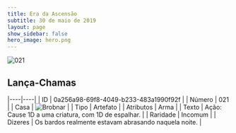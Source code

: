```yaml
---
title: Era da Ascensão
subtitle: 30 de maio de 2019
layout: page
show_sidebar: false
hero_image: hero.png
---
```


![021](https://cdn.keyforgegame.com/media/card_front/pt/435_021_X75WGJV5G8J2_pt.png)

## Lança-Chamas

|----|----|
| ID | 0a256a98-69f8-4049-b233-483a1990f92f |
| Número | 021 |
| Casa | ![Brobnar](https://archonarcana.com/images/thumb/e/e0/Brobnar.png/22px-Brobnar.png "Brobnar") |
| Tipo | Artefato |
| Atributos | Arma |
| Texto | Ação: Cause 1D a uma criatura, com 1D de espalhar. |
| Raridade | Incomum |
| Dizeres | Os bardos realmente estavam abrasando naquela noite. |
